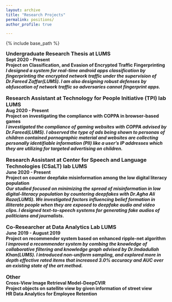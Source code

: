 ```yaml
---
layout: archive
title: "Research Projects"
permalink: positions/
author_profile: true

---
```


<style type='text/css'> 
h2, h3, h4, h5, h6 {margin: 0;}
.br {display: block; margin-bottom: 0em; margin: 0;} 
</style>

{% include base_path %}

### Undergraduate Research Thesis at LUMS 
#### Sept 2020 - Present 
#### Project on Classification, and Evasion of Encrypted Traffic Fingerprinting
##### I designed a system for real-time android apps classification by fingerprinting the encrypted network traffic under the supervision of Dr.Fareed Zaffar(LUMS). I am also designing robust defenses by obfuscation of network traffic so adversaries cannot fingerprint apps.

<br/>

### Research Assistant at Technology for People Initiative (TPI) lab LUMS
#### Aug 2020 - Present  
#### Project on investigating the compliance with COPPA in browser-based games
##### I investigated the compliance of gaming websites with COPPA advised by Dr.Fareed(LUMS). I observed the type of ads being shown to personas of children contained pornographic material and websites are collecting personally identifiable information (PII) like a user’s IP addresses which they are utilizing for targeted advertising on children.
<br/>



### Research Assistant at Center for Speech and Language Technologies (CSaLT) lab LUMS
#### June 2020 - Present  
#### Project on counter deepfake misinformation among the low digital literacy population
##### Our studied focused on minimizing the spread of misinformation in low digital-literacy population by countering deepfakes with Dr.Agha Ali Raza(LUMS). We investigated factors influencing belief formation in illiterate people when they are exposed to deepfake audio and video clips. I designed text-to-speech systems for generating fake audios of politicians and journalists.
<br/>


### Co-Researcher at Data Analytics Lab LUMS
#### June 2019 - August 2019
#### Project on recommender system based on enhanced ripple-net algorithm
##### I improved a recommender system by combing the knowledge of collaborative filtering and knowledge graph advised by Dr.Imdadullah Khan(LUMS). I introduced non-uniform sampling, and explored more in depth effective rated items that increased 3.0% accuracy and AUC over an existing state of the art method.
<br/>


### Other
#### Cross-View Image Retrieval Model-DeepCVIR
#### Project objects on satellite view by given information of street view
#### HR Data Analytics for Employee Retention


